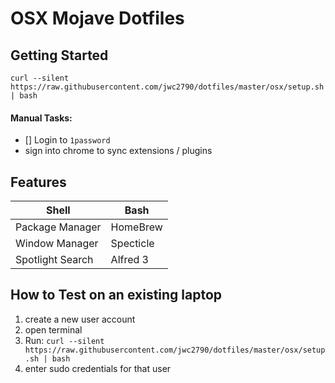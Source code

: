 # OSX Mojave Dotfiles

## Getting Started

```
curl --silent https://raw.githubusercontent.com/jwc2790/dotfiles/master/osx/setup.sh | bash
```

#### Manual Tasks:
  - [] Login to `1password`
  - sign into chrome to sync extensions / plugins

## Features

| Shell            | Bash      |
|------------------|-----------|
| Package Manager  | HomeBrew  |
| Window Manager   | Specticle |
| Spotlight Search | Alfred 3  |

## How to Test on an existing laptop

1. create a new user account
2. open terminal
3. Run: `curl --silent https://raw.githubusercontent.com/jwc2790/dotfiles/master/osx/setup.sh | bash`
4. enter sudo credentials for that user